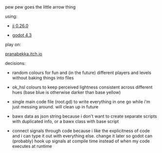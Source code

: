 pew pew goes the little arrow thing

using:

- [jj 0.26.0](https://github.com/jj-vcs/jj#readme)

- [godot 4.3](https://godotengine.org)

play on:

[pranabekka.itch.io](https://pranabekka.itch.io/rails-shooter-prototype)

decisions:

- random colours for fun
  and (in the future) different players and levels
  without baking things into files

- ok_hsl colours to keep perceived lightness
  consistent across different hues
  (base blue is otherwise darker than base yellow)

- single main code file (root.gd)
  to write everything in one go
  while i'm just messing around.
  will clean up in future

- bawx data as json string
  because i don't want to create separate scripts
  with duplicated info,
  or a bawx class with base script

- connect signals through code
  because i like the explicitness of code
  and i can type it out with everything else.
  change it later so godot can (probably)
  hook up signals at compile time
  instead of when my code executes at runtime
